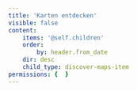 ```yaml
---
title: 'Karten entdecken'
visible: false
content:
    items: '@self.children'
    order:
        by: header.from_date
    dir: desc
    child_type: discover-maps-item
permissions: {  }
---
```


